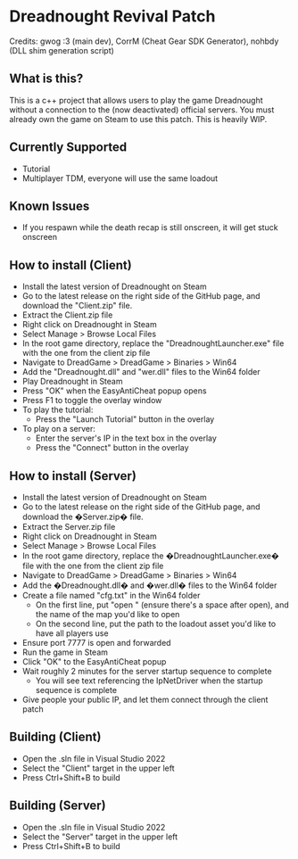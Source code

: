 # Dreadnought Revival Patch
Credits: gwog :3 (main dev), CorrM (Cheat Gear SDK Generator), nohbdy (DLL shim generation script)
## What is this?
This is a c++ project that allows users to play the game Dreadnought without a connection to the (now deactivated) official servers. You must already own the game on Steam to use this patch. This is heavily WIP.
## Currently Supported
- Tutorial
- Multiplayer TDM, everyone will use the same loadout
## Known Issues
- If you respawn while the death recap is still onscreen, it will get stuck onscreen
## How to install (Client)
- Install the latest version of Dreadnought on Steam
- Go to the latest release on the right side of the GitHub page, and download the "Client.zip" file.
- Extract the Client.zip file
- Right click on Dreadnought in Steam
- Select Manage > Browse Local Files
- In the root game directory, replace the "DreadnoughtLauncher.exe" file with the one from the client zip file
- Navigate to DreadGame > DreadGame > Binaries > Win64
- Add the "Dreadnought.dll" and "wer.dll" files to the Win64 folder
- Play Dreadnought in Steam
- Press "OK" when the EasyAntiCheat popup opens
- Press F1 to toggle the overlay window
- To play the tutorial:
	- Press the "Launch Tutorial" button in the overlay
- To play on a server:
	- Enter the server's IP in the text box in the overlay
	- Press the "Connect" button in the overlay
## How to install (Server)
- Install the latest version of Dreadnought on Steam
- Go to the latest release on the right side of the GitHub page, and download the �Server.zip� file.
- Extract the Server.zip file
- Right click on Dreadnought in Steam
- Select Manage > Browse Local Files
- In the root game directory, replace the �DreadnoughtLauncher.exe� file with the one from the client zip file
- Navigate to DreadGame > DreadGame > Binaries > Win64
- Add the �Dreadnought.dll� and �wer.dll� files to the Win64 folder
- Create a file named "cfg.txt" in the Win64 folder
	- On the first line, put "open " (ensure there's a space after open), and the name of the map you'd like to open
	- On the second line, put the path to the loadout asset you'd like to have all players use
- Ensure port 7777 is open and forwarded
- Run the game in Steam
- Click "OK" to the EasyAntiCheat popup
- Wait roughly 2 minutes for the server startup sequence to complete
	- You will see text referencing the IpNetDriver when the startup sequence is complete
- Give people your public IP, and let them connect through the client patch
## Building (Client)
- Open the .sln file in Visual Studio 2022
- Select the "Client" target in the upper left
- Press Ctrl+Shift+B to build
## Building (Server)
- Open the .sln file in Visual Studio 2022
- Select the "Server" target in the upper left
- Press Ctrl+Shift+B to build